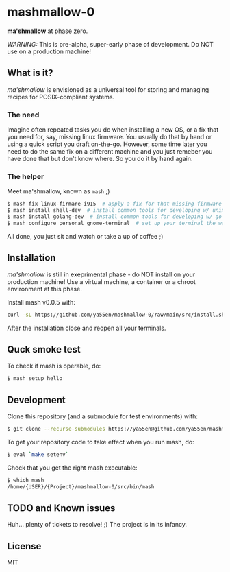 # mashmallow-0

**ma'shmallow** at phase zero.

_WARNING:_
This is pre-alpha, super-early phase of development. Do NOT use on a
production machine!


## What is it?

_ma'shmallow_ is envisioned as a universal tool for storing and managing
recipes for POSIX-compliant systems.

### The need

Imagine often repeated tasks you do when installing a new OS, or
a fix that you need for, say, missing linux firmware. You usually
do that by hand or using a quick script you draft on-the-go. However,
some time later you need to do the same fix on a different machine and
you just remeber you have done that but don't know where. So you do it
by hand again.

### The helper

Meet ma'shmallow, known as `mash` ;)

```bash
$ mash fix linux-firmare-i915  # apply a fix for that missing firmware issue
$ mash install shell-dev  # install common tools for developing w/ unix shell
$ mash install golang-dev  # install common tools for developing w/ go
$ mash configure personal gnome-terminal  # set up your terminal the way you want it
```
All done, you just sit and watch or take a up of coffee ;)


## Installation

_ma'shmallow_ is still in exeprimental phase - do NOT install on your production machine! Use a virtual machine, a container or a chroot environment at this phase.

Install mash v0.0.5 with:

```bash
curl -sL https://github.com/ya55en/mashmallow-0/raw/main/src/install.sh | sh
```

After the installation close and reopen all your terminals.

## Quck smoke test

To check if mash is operable, do:

```bash
$ mash setup hello
```

## Development

Clone this repository (and a submodule for test environments) with:

```bash
$ git clone --recurse-submodules https://ya55en@github.com/ya55en/mashmallow-0.git
```

To get your repository code to take effect when you run mash, do:

```bash
$ eval `make setenv`
```

Check that you get the right mash executable:

```bash
$ which mash
/home/{USER}/{Project}/mashmallow-0/src/bin/mash
```

## TODO and Known issues

Huh... plenty of tickets to resolve! ;) The project is in its infancy.


## License

MIT
